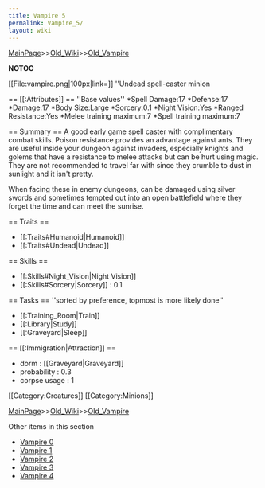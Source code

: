 ```yaml
---
title: Vampire 5
permalink: Vampire_5/
layout: wiki
---
```


[MainPage](/keeperrl_wiki/ "wikilink")>>[Old_Wiki](/keeperrl_wiki/Old_Wiki "wikilink")>>[Old_Vampire](/keeperrl_wiki/Old_Vampire "wikilink")

__NOTOC__

[[File:vampire.png|100px|link=]] ''Undead spell-caster minion

== [[:Attributes]] ==
''Base values''
*Spell Damage:17
*Defense:17
*Damage:17
*Body Size:Large
*Sorcery:0.1
*Night Vision:Yes
*Ranged Resistance:Yes
*Melee training maximum:7
*Spell training maximum:7

== Summary ==
A good early game spell caster with complimentary combat skills. Poison resistance provides an advantage against ants. They are useful inside your dungeon against invaders, especially knights and golems that have a resistance to melee attacks but can be hurt using magic. They are not recommended to travel far with since they crumble to dust in sunlight and it isn't pretty.

When facing these in enemy dungeons, can be damaged using silver swords and sometimes tempted out into an open battlefield where they forget the time and can meet the sunrise.

== Traits ==
* [[:Traits#Humanoid|Humanoid]]
* [[:Traits#Undead|Undead]]

== Skills ==
* [[:Skills#Night_Vision|Night Vision]]
* [[:Skills#Sorcery|Sorcery]] : 0.1

== Tasks ==
''sorted by preference, topmost is more likely done''
* [[:Training_Room|Train]]
* [[:Library|Study]]
* [[:Graveyard|Sleep]]

== [[:Immigration|Attraction]] ==
* dorm : [[Graveyard|Graveyard]]
* probability : 0.3
* corpse usage : 1

[[Category:Creatures]]
[[Category:Minions]]

[MainPage](/keeperrl_wiki/ "wikilink")>>[Old_Wiki](/keeperrl_wiki/Old_Wiki "wikilink")>>[Old_Vampire](/keeperrl_wiki/Old_Vampire "wikilink")

Other items in this section
-    [Vampire 0](/keeperrl_wiki/Vampire_0 "wikilink")
-    [Vampire 1](/keeperrl_wiki/Vampire_1 "wikilink")
-    [Vampire 2](/keeperrl_wiki/Vampire_2 "wikilink")
-    [Vampire 3](/keeperrl_wiki/Vampire_3 "wikilink")
-    [Vampire 4](/keeperrl_wiki/Vampire_4 "wikilink")
